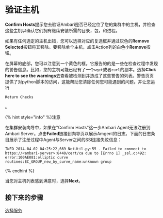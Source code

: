 # 验证主机

**Confirm Hosts**提示您去验证Ambari是否已经定位了您的集群中的主机，并检查这些主机以确认它们拥有继续安装所需的目录，包，和进程。

如果有任何选定的主机出错，您可以选择对应的复选框并通过灰色的**Remove Selected**按钮将其移除。要移除单个主机，点击Action列的白色小**Remove**按钮。

在屏幕的底部，您可以注意到一个黄色的框，它报告的的是一些在检查过程中发现的警告信息。比如，您的主机可能已经有了一个`wget`或者`curl`的副本。选择**Click here to see the warnings**去查看被检测到并造成了这些警告的列表。警告页页提供了对python脚本的访问，这能帮助您清除任何您可能遇到的问题，并让您运行

```shell
Return Checks
```

。

   {% hint style="info" %}注意

在集群安装向导中，如果在"Confirm Hosts"这一步Ambari Agent无法注册到Ambari Server。点击**Failed**链接到向导页以展示Amgent的日志。下面的日志条目展示了注册过程中Agent与Server之间的SSl连接失败信息：

`INFO 2014-04-02 04:25:22,669 NetUtil.py:55 - Failed to connect to https://<ambari-server>:8440/cert/ca due to [Errno 1] _ssl.c:492: error:100AE081:elliptic curve routines:EC_GROUP_new_by_curve_name:unknown group`

   {% endhint %}

当您对主机列表感到满意时，选择**Next**。

## 接下来的步骤

[选择服务](../08-choose-services/README.md)